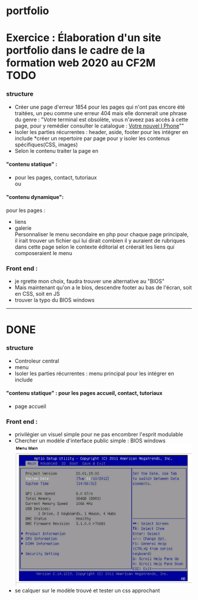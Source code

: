 # portfolio
Exercice : Élaboration d'un site portfolio dans le cadre de la formation web 2020 au CF2M  
TODO
====
### structure
* Créer une page d'erreur 1854 pour les pages qui n'ont pas encore été traitées, un peu comme une erreur 404 mais elle donnerait une phrase du genre : "Votre terminal est obsolète, vous n'aveez pas accès à cette page, pour y remédier consulter le catalogue : <a href="http://apple.com">Votre nouvel I Phone</a>""
* Isoler les parties récurrentes : header, aside, footer pour les intégrer en include
*créer un repertoire par page pour y isoler les contenus spécifiques(CSS, images)
* Selon le contenu traiter la page en  
#### "contenu statique" :  
* pour les pages, contact, tutoriaux  
ou   
#### "contenu dynamique":
 pour les pages  :
* liens 
* galerie  
Personnaliser le menu secondaire en php pour chaque page principale, il irait trouver un fichier qui lui dirait combien il y auraient de rubriques dans cette page selon le contexte éditorial et créerait les liens qui composeraient le menu
### Front end :  
* je rgrette mon choix, faudra trouver une alternative au "BIOS" 
* Mais maintenant qu'on a le bios, descendre footer au bas de l'écran, soit en CSS, soit en JS
* trouver la typo du BIOS windows


---------------------------------------------------------------------------------
DONE
====
### structure
* Controleur central  
* menu  
* Isoler les parties récurrentes : menu principal pour les intégrer en include 
#### "contenu statique" : pour les pages accueil, contact, tutoriaux  
* page accueil
### Front end :   
* privilégier un visuel simple pour ne pas encombrer l'esprit modulable  
* Chercher un modèle d'interface public simple : BIOS windows
![Interface](https://github.com/wawatusee/portfolio/blob/master/x-inspiration/bios.PNG)
* se calquer sur le modèle trouvé et tester un css approchant  
